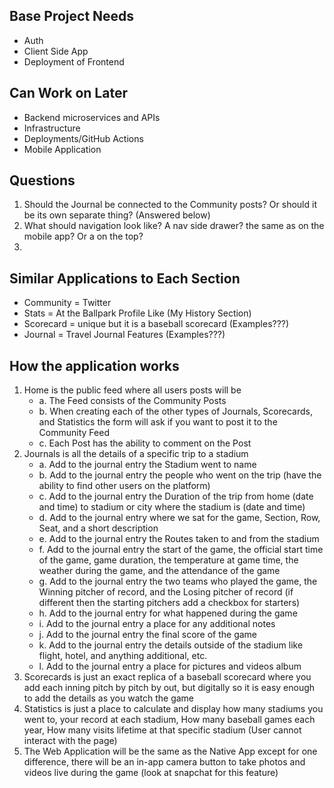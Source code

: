 ## Base Project Needs

- Auth
- Client Side App
- Deployment of Frontend

## Can Work on Later

- Backend microservices and APIs
- Infrastructure
- Deployments/GitHub Actions
- Mobile Application

## Questions

1. Should the Journal be connected to the Community posts? Or should it be its own separate thing? (Answered below)
2. What should navigation look like? A nav side drawer? the same as on the mobile app? Or a on the top?
3.

## Similar Applications to Each Section

- Community = Twitter
- Stats = At the Ballpark Profile Like (My History Section)
- Scorecard = unique but it is a baseball scorecard (Examples???)
- Journal = Travel Journal Features (Examples???)

## How the application works

1. Home is the public feed where all users posts will be
   - a. The Feed consists of the Community Posts
   - b. When creating each of the other types of Journals, Scorecards, and Statistics the form will ask if you want to post it to the Community Feed
   - c. Each Post has the ability to comment on the Post
2. Journals is all the details of a specific trip to a stadium
   - a. Add to the journal entry the Stadium went to name
   - b. Add to the journal entry the people who went on the trip (have the ability to find other users on the platform)
   - c. Add to the journal entry the Duration of the trip from home (date and time) to stadium or city where the stadium is (date and time)
   - d. Add to the journal entry where we sat for the game, Section, Row, Seat, and a short description
   - e. Add to the journal entry the Routes taken to and from the stadium
   - f. Add to the journal entry the start of the game, the official start time of the game, game duration, the temperature at game time, the weather during the game, and the attendance of the game
   - g. Add to the journal entry the two teams who played the game, the Winning pitcher of record, and the Losing pitcher of record (if different then the starting pitchers add a checkbox for starters)
   - h. Add to the journal entry for what happened during the game
   - i. Add to the journal entry a place for any additional notes
   - j. Add to the journal entry the final score of the game
   - k. Add to the journal entry the details outside of the stadium like flight, hotel, and anything additional, etc.
   - l. Add to the journal entry a place for pictures and videos album
3. Scorecards is just an exact replica of a baseball scorecard where you add each inning pitch by pitch by out, but digitally so it is easy enough to add the details as you watch the game
4. Statistics is just a place to calculate and display how many stadiums you went to, your record at each stadium, How many baseball games each year, How many visits lifetime at that specific stadium (User cannot interact with the page)
5. The Web Application will be the same as the Native App except for one difference, there will be an in-app camera button to take photos and videos live during the game (look at snapchat for this feature)
